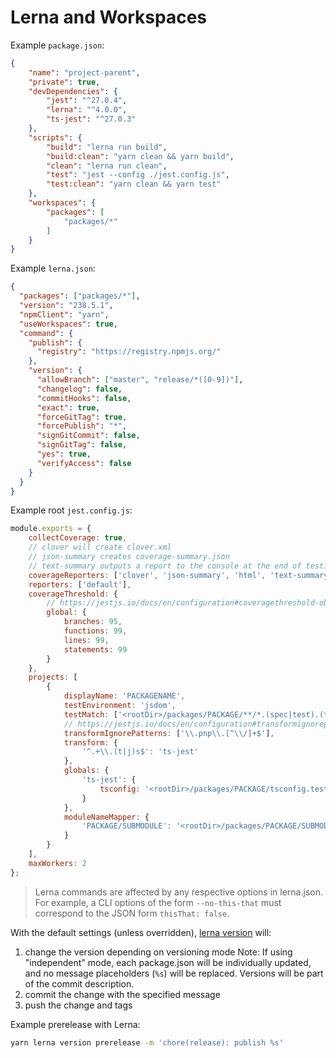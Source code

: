 # Lerna and Workspaces

Example `package.json`:

```JSON
{
    "name": "project-parent",
    "private": true,
    "devDependencies": {
        "jest": "^27.0.4",
        "lerna": "^4.0.0",
        "ts-jest": "^27.0.3"
    },
    "scripts": {
        "build": "lerna run build",
        "build:clean": "yarn clean && yarn build",
        "clean": "lerna run clean",
        "test": "jest --config ./jest.config.js",
        "test:clean": "yarn clean && yarn test"
    },
    "workspaces": {
        "packages": [
            "packages/*"
        ]
    }
}
```

Example `lerna.json`:

```JSON
{
  "packages": ["packages/*"],
  "version": "238.5.1",
  "npmClient": "yarn",
  "useWorkspaces": true,
  "command": {
    "publish": {
      "registry": "https://registry.npmjs.org/"
    },
    "version": {
      "allowBranch": ["master", "release/*([0-9])"],
      "changelog": false,
      "commitHooks": false,
      "exact": true,
      "forceGitTag": true,
      "forcePublish": "*",
      "signGitCommit": false,
      "signGitTag": false,
      "yes": true,
      "verifyAccess": false
    }
  }
}
```

Example root `jest.config.js`:

```JavaScript
module.exports = {
    collectCoverage: true,
    // clover will create clover.xml
    // json-summary creates coverage-summary.json
    // text-summary outputs a report to the console at the end of testing.
    coverageReporters: ['clover', 'json-summary', 'html', 'text-summary'],
    reporters: ['default'],
    coverageThreshold: {
        // https://jestjs.io/docs/en/configuration#coveragethreshold-object
        global: {
            branches: 95,
            functions: 99,
            lines: 99,
            statements: 99
        }
    },
    projects: [
        {
            displayName: 'PACKAGENAME',
            testEnvironment: 'jsdom',
            testMatch: ['<rootDir>/packages/PACKAGE/**/*.(spec|test).(ts|js)'],
            // https://jestjs.io/docs/en/configuration#transformignorepatterns-arraystring
            transformIgnorePatterns: ['\\.pnp\\.[^\\/]+$'],
            transform: {
                '^.+\\.(t|j)s$': 'ts-jest'
            },
            globals: {
                'ts-jest': {
                    tsconfig: '<rootDir>/packages/PACKAGE/tsconfig.test.json'
                }
            },
            moduleNameMapper: {
                'PACKAGE/SUBMODULE': '<rootDir>/packages/PACKAGE/SUBMODULE/index'
            }
        }
    ],
    maxWorkers: 2
};
```

> Lerna commands are affected by any respective options in lerna.json. For example, a CLI options of the form `--no-this-that` must correspond to the JSON form `thisThat: false`.

With the default settings (unless overridden), [lerna version](https://github.com/lerna/lerna/tree/main/commands/version) will:

1. change the version depending on versioning mode
   Note: If using "independent" mode, each package.json will be individually updated,
   and no message placeholders (`%s`) will be replaced. Versions will be part of the commit description.
2. commit the change with the specified message
3. push the change and tags

Example prerelease with Lerna:

```sh
yarn lerna version prerelease -m 'chore(release): publish %s'
```
